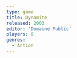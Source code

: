 ```yaml
---
type: game
title: Dynamite
released: 2003
editor: 'Domaine Public'
players: 8
genres:
  - Action
---
```


